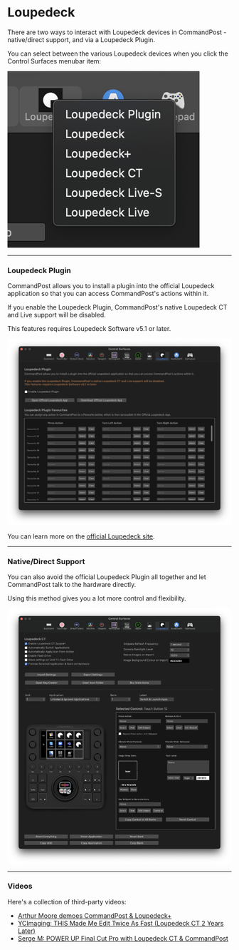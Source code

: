 # Loupedeck

There are two ways to interact with Loupedeck devices in CommandPost - native/direct support, and via a Loupedeck Plugin.

You can select between the various Loupedeck devices when you click the Control Surfaces menubar item:

![](../static/controlsurface-loupedeck-popup.png)

---

### Loupedeck Plugin

CommandPost allows you to install a plugin into the official Loupedeck application so that you can access CommandPost's actions within it.

If you enable the Loupedeck Plugin, CommandPost's native Loupedeck CT and Live support will be disabled.

This features requires Loupedeck Software v5.1 or later.

![](../static/controlsurface-loupedeck-plugin.png)

You can learn more on the [official Loupedeck site](https://support.loupedeck.com/setting-up-commandpost-plugin).

---

### Native/Direct Support

You can also avoid the official Loupedeck Plugin all together and let CommandPost talk to the hardware directly.

Using this method gives you a lot more control and flexibility.

![](../static/controlsurface-loupedeck-ct.png)

---

### Videos

Here's a collection of third-party videos:

- [Arthur Moore demoes CommandPost & Loupedeck+](https://www.youtube.com/watch?v=uNMdDGtIoR0)
- [YCImaging: THIS Made Me Edit Twice As Fast (Loupedeck CT 2 Years Later)](https://youtu.be/mu67HtWjom8)
- [Serge M: POWER UP Final Cut Pro with Loupedeck CT & CommandPost](https://www.youtube.com/watch?v=I962Dj5IFzw)